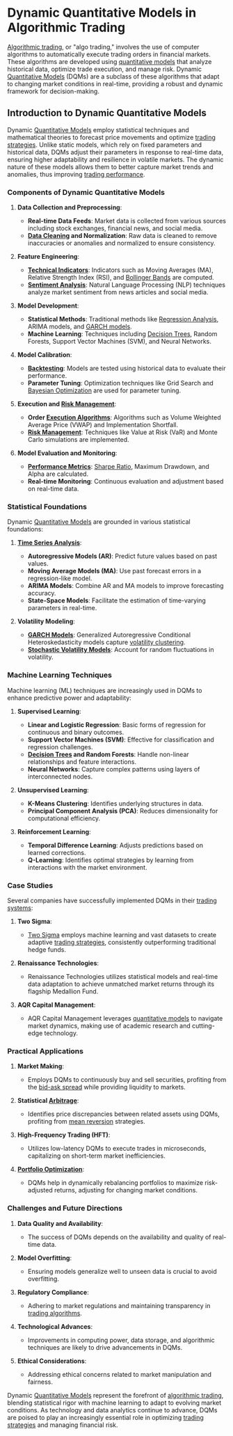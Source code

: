 # Dynamic Quantitative Models in Algorithmic Trading

[Algorithmic trading](../a/algorithmic_trading.md), or "algo trading," involves the use of computer algorithms to automatically execute trading orders in financial markets. These algorithms are developed using [quantitative models](../q/quantitative_models.md) that analyze historical data, optimize trade execution, and manage risk. Dynamic [Quantitative Models](../q/quantitative_models.md) (DQMs) are a subclass of these algorithms that adapt to changing market conditions in real-time, providing a robust and dynamic framework for decision-making.

## Introduction to Dynamic Quantitative Models

Dynamic [Quantitative Models](../q/quantitative_models.md) employ statistical techniques and mathematical theories to forecast price movements and optimize [trading strategies](../t/trading_strategies.md). Unlike static models, which rely on fixed parameters and historical data, DQMs adjust their parameters in response to real-time data, ensuring higher adaptability and resilience in volatile markets. The dynamic nature of these models allows them to better capture market trends and anomalies, thus improving [trading performance](../t/trading_performance.md).

### Components of Dynamic Quantitative Models

1. **Data Collection and Preprocessing**:
    - **Real-time Data Feeds**: Market data is collected from various sources including stock exchanges, financial news, and social media.
    - **[Data Cleaning](../d/data_cleaning.md) and Normalization**: Raw data is cleaned to remove inaccuracies or anomalies and normalized to ensure consistency.

2. **Feature Engineering**:
    - **[Technical Indicators](../t/technical_indicators.md)**: Indicators such as Moving Averages (MA), Relative Strength Index (RSI), and [Bollinger Bands](../b/bollinger_bands.md) are computed.
    - **[Sentiment Analysis](../s/sentiment_analysis.md)**: Natural Language Processing (NLP) techniques analyze market sentiment from news articles and social media.

3. **Model Development**:
    - **Statistical Methods**: Traditional methods like [Regression Analysis](../r/regression_analysis.md), ARIMA models, and [GARCH models](../g/garch_models.md).
    - **Machine Learning**: Techniques including [Decision Trees](../d/decision_trees.md), Random Forests, Support Vector Machines (SVM), and Neural Networks.

4. **Model Calibration**:
    - **[Backtesting](../b/backtesting.md)**: Models are tested using historical data to evaluate their performance.
    - **Parameter Tuning**: Optimization techniques like Grid Search and [Bayesian Optimization](../b/bayesian_optimization.md) are used for parameter tuning.

5. **Execution and [Risk Management](../r/risk_management.md)**:
    - **Order [Execution Algorithms](../e/execution_algorithms.md)**: Algorithms such as Volume Weighted Average Price (VWAP) and Implementation Shortfall.
    - **[Risk Management](../r/risk_management.md)**: Techniques like Value at Risk (VaR) and Monte Carlo simulations are implemented.

6. **Model Evaluation and Monitoring**:
    - **[Performance Metrics](../p/performance_metrics.md)**: [Sharpe Ratio](../s/sharpe_ratio.md), Maximum Drawdown, and Alpha are calculated.
    - **Real-time Monitoring**: Continuous evaluation and adjustment based on real-time data.

### Statistical Foundations

Dynamic [Quantitative Models](../q/quantitative_models.md) are grounded in various statistical foundations:

1. **[Time Series Analysis](../t/time_series_analysis.md)**:
    - **Autoregressive Models (AR)**: Predict future values based on past values.
    - **Moving Average Models (MA)**: Use past forecast errors in a regression-like model.
    - **ARIMA Models**: Combine AR and MA models to improve forecasting accuracy.
    - **State-Space Models**: Facilitate the estimation of time-varying parameters in real-time.

2. **Volatility Modeling**:
    - **[GARCH Models](../g/garch_models.md)**: Generalized Autoregressive Conditional Heteroskedasticity models capture [volatility clustering](../v/volatility_clustering.md).
    - **[Stochastic Volatility Models](../s/stochastic_volatility_models.md)**: Account for random fluctuations in volatility.

### Machine Learning Techniques

Machine learning (ML) techniques are increasingly used in DQMs to enhance predictive power and adaptability:

1. **Supervised Learning**:
    - **Linear and Logistic Regression**: Basic forms of regression for continuous and binary outcomes.
    - **Support Vector Machines (SVM)**: Effective for classification and regression challenges.
    - **[Decision Trees](../d/decision_trees.md) and Random Forests**: Handle non-linear relationships and feature interactions.
    - **Neural Networks**: Capture complex patterns using layers of interconnected nodes.

2. **Unsupervised Learning**:
    - **K-Means Clustering**: Identifies underlying structures in data.
    - **Principal Component Analysis (PCA)**: Reduces dimensionality for computational efficiency.

3. **Reinforcement Learning**:
    - **Temporal Difference Learning**: Adjusts predictions based on learned corrections.
    - **Q-Learning**: Identifies optimal strategies by learning from interactions with the market environment.

### Case Studies

Several companies have successfully implemented DQMs in their [trading systems](../t/trading_systems.md):

1. **Two Sigma**:
    - [Two Sigma](https://www.twosigma.com/) employs machine learning and vast datasets to create adaptive [trading strategies](../t/trading_strategies.md), consistently outperforming traditional hedge funds.

2. **Renaissance Technologies**:
    - Renaissance Technologies utilizes statistical models and real-time data adaptation to achieve unmatched market returns through its flagship Medallion Fund.

3. **AQR Capital Management**:
    - AQR Capital Management leverages [quantitative models](../q/quantitative_models.md) to navigate market dynamics, making use of academic research and cutting-edge technology.

### Practical Applications

1. **Market Making**:
    - Employs DQMs to continuously buy and sell securities, profiting from the [bid-ask spread](../b/bid-ask_spread.md) while providing liquidity to markets.

2. **Statistical [Arbitrage](../a/arbitrage.md)**:
    - Identifies price discrepancies between related assets using DQMs, profiting from [mean reversion](../m/mean_reversion.md) strategies.

3. **High-Frequency Trading (HFT)**:
    - Utilizes low-latency DQMs to execute trades in microseconds, capitalizing on short-term market inefficiencies.

4. **[Portfolio Optimization](../p/portfolio_optimization.md)**:
    - DQMs help in dynamically rebalancing portfolios to maximize risk-adjusted returns, adjusting for changing market conditions.

### Challenges and Future Directions

1. **Data Quality and Availability**:
    - The success of DQMs depends on the availability and quality of real-time data.

2. **Model Overfitting**:
    - Ensuring models generalize well to unseen data is crucial to avoid overfitting.

3. **Regulatory Compliance**:
    - Adhering to market regulations and maintaining transparency in [trading algorithms](../t/trading_algorithms.md).

4. **Technological Advances**:
    - Improvements in computing power, data storage, and algorithmic techniques are likely to drive advancements in DQMs.

5. **Ethical Considerations**:
    - Addressing ethical concerns related to market manipulation and fairness.

Dynamic [Quantitative Models](../q/quantitative_models.md) represent the forefront of [algorithmic trading](../a/algorithmic_trading.md), blending statistical rigor with machine learning to adapt to evolving market conditions. As technology and data analytics continue to advance, DQMs are poised to play an increasingly essential role in optimizing [trading strategies](../t/trading_strategies.md) and managing financial risk.